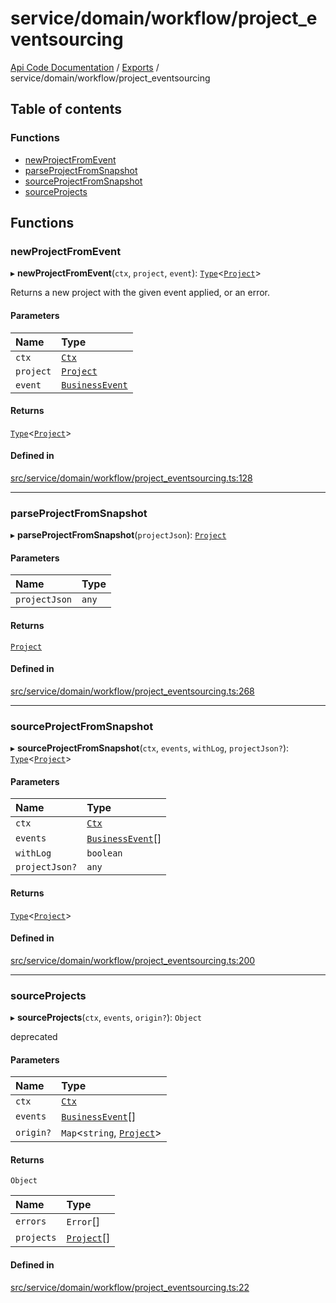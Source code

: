 # service/domain/workflow/project\_eventsourcing
 
[Api Code Documentation](../README.md) / [Exports](../modules.md) / service/domain/workflow/project\_eventsourcing

## Table of contents

### Functions

- [newProjectFromEvent](service_domain_workflow_project_eventsourcing.md#newprojectfromevent)
- [parseProjectFromSnapshot](service_domain_workflow_project_eventsourcing.md#parseprojectfromsnapshot)
- [sourceProjectFromSnapshot](service_domain_workflow_project_eventsourcing.md#sourceprojectfromsnapshot)
- [sourceProjects](service_domain_workflow_project_eventsourcing.md#sourceprojects)

## Functions

### newProjectFromEvent

▸ **newProjectFromEvent**(`ctx`, `project`, `event`): [`Type`](result.md#type)\<[`Project`](../interfaces/service_domain_workflow_project.Project.md)\>

Returns a new project with the given event applied, or an error.

#### Parameters

| Name | Type |
| :------ | :------ |
| `ctx` | [`Ctx`](../interfaces/lib_ctx.Ctx.md) |
| `project` | [`Project`](../interfaces/service_domain_workflow_project.Project.md) |
| `event` | [`BusinessEvent`](service_domain_business_event.md#businessevent) |

#### Returns

[`Type`](result.md#type)\<[`Project`](../interfaces/service_domain_workflow_project.Project.md)\>

#### Defined in

[src/service/domain/workflow/project_eventsourcing.ts:128](https://github.com/openkfw/TruBudget/blob/1602d8b/api/src/service/domain/workflow/project_eventsourcing.ts#L128)

___

### parseProjectFromSnapshot

▸ **parseProjectFromSnapshot**(`projectJson`): [`Project`](../interfaces/service_domain_workflow_project.Project.md)

#### Parameters

| Name | Type |
| :------ | :------ |
| `projectJson` | `any` |

#### Returns

[`Project`](../interfaces/service_domain_workflow_project.Project.md)

#### Defined in

[src/service/domain/workflow/project_eventsourcing.ts:268](https://github.com/openkfw/TruBudget/blob/1602d8b/api/src/service/domain/workflow/project_eventsourcing.ts#L268)

___

### sourceProjectFromSnapshot

▸ **sourceProjectFromSnapshot**(`ctx`, `events`, `withLog`, `projectJson?`): [`Type`](result.md#type)\<[`Project`](../interfaces/service_domain_workflow_project.Project.md)\>

#### Parameters

| Name | Type |
| :------ | :------ |
| `ctx` | [`Ctx`](../interfaces/lib_ctx.Ctx.md) |
| `events` | [`BusinessEvent`](service_domain_business_event.md#businessevent)[] |
| `withLog` | `boolean` |
| `projectJson?` | `any` |

#### Returns

[`Type`](result.md#type)\<[`Project`](../interfaces/service_domain_workflow_project.Project.md)\>

#### Defined in

[src/service/domain/workflow/project_eventsourcing.ts:200](https://github.com/openkfw/TruBudget/blob/1602d8b/api/src/service/domain/workflow/project_eventsourcing.ts#L200)

___

### sourceProjects

▸ **sourceProjects**(`ctx`, `events`, `origin?`): `Object`

deprecated

#### Parameters

| Name | Type |
| :------ | :------ |
| `ctx` | [`Ctx`](../interfaces/lib_ctx.Ctx.md) |
| `events` | [`BusinessEvent`](service_domain_business_event.md#businessevent)[] |
| `origin?` | `Map`\<`string`, [`Project`](../interfaces/service_domain_workflow_project.Project.md)\> |

#### Returns

`Object`

| Name | Type |
| :------ | :------ |
| `errors` | `Error`[] |
| `projects` | [`Project`](../interfaces/service_domain_workflow_project.Project.md)[] |

#### Defined in

[src/service/domain/workflow/project_eventsourcing.ts:22](https://github.com/openkfw/TruBudget/blob/1602d8b/api/src/service/domain/workflow/project_eventsourcing.ts#L22)
